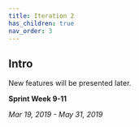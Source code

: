 ```yaml
---
title: Iteration 2
has_children: true
nav_order: 3
---
```


## Intro

New features will be presented later.

**Sprint Week 9-11**

_Mar 19, 2019 - May 31, 2019_